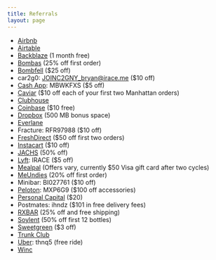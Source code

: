 ```yaml
---
title: Referrals
layout: page
---
```


- [Airbnb](www.airbnb.com/c/bryani15)
- [Airtable](https://airtable.com/invite/r/CwMMir3M)
- [Backblaze](https://secure.backblaze.com/r/01vy1j) (1 month free)
- [Bombas](http://refer.bombas.com/x/52D27X) (25% off first order)
- [Bombfell](https://bombfell.com/?rc=480709OqTbn) (\$25 off)
- car2g0: JOINC2GNY_bryan@irace.me (\$10 off)
- [Cash App](https://cash.me/app/MBWKFXS): MBWKFXS (\$5 off)
- [Caviar](https://www.trycaviar.com/r/f06r54?s=web) (\$10 off each of your first two Manhattan orders)
- [Clubhouse](http://r.clbh.se/mveqbLJ)
- [Coinbase](https://www.coinbase.com/join/529cc96243bb6bfb760000e8) (\$10 free)
- [Dropbox](https://db.tt/PNFeXTxb) (500 MB bonus space)
- [Everlane](https://www.everlane.com/r/bryanirace)
- Fracture: RFR97988 (\$10 off)
- [FreshDirect](https://refer.freshdirect.com/s/bryan) (\$50 off first two orders)
- [Instacart](https://inst.cr/t/T7njvHHcW) (\$10 off)
- [JACHS](http://fbuy.me/iVU64) (50% off)
- [Lyft](https://www.lyft.com/invite/IRACE): IRACE (\$5 off)
- [Mealpal](https://mealpal.com/bryanirace) (Offers vary, currently \$50 Visa gift card after two cycles)
- [MeUndies](http://getcomfy.in/ghS3h) (20% off first order)
- Minibar: BI027761 (\$10 off)
- [Peloton](https://www.pelotoncycle.com/referrals/MXP6G9): MXP6G9 (\$100 off accessories)
- [Personal Capital](https://share.personalcapital.com/x/N8qT1U) (\$20)
- Postmates: ihndz (\$101 in free delivery fees)
- [RXBAR](http://rxbar.me/juoty) (25% off and free shipping)
- [Soylent](soy.lt/r/bJs7WOLaJP) (50% off first 12 bottles)
- [Sweetgreen](https://www.thelevelup.com/c/EM-S2EKOLR5FT) (\$3 off)
- [Trunk Club](https://www.trunkclub.com/my/invite/9WCPMS)
- [Uber](https://www.uber.com/invite/thnq5): thnq5 (free ride)
- [Winc](https://www.winc.com/hi/uvavi4dzga4)
